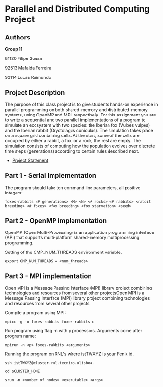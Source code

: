 # Parallel and Distributed Computing Project

## Authors

**Group 11**

81120 Filipe Sousa

92513 Mafalda Ferreira

93114 Lucas Raimundo

## Project Description

The purpose of this class project is to give students hands-on experience in parallel programming on both shared-memory and distributed-memory systems, using OpenMP and MPI, respectively. For this assignment you are to write a sequential and two parallel implementations of a program to simulate an ecosystem with two species: the Iberian fox (Vulpes vulpes) and the Iberian rabbit (Oryctolagus cuniculus). The simulation takes place on a square grid containing cells. At the start, some of the cells are occupied by either a rabbit, a fox, or a rock, the rest are empty. The simulation consists of computing how the population evolves over discrete time steps (generations) according to certain rules described next.

* [Project Statement](https://github.com/mafaldacf/IST-MEIC-CPD/blob/main/Statement.pdf)

## Part 1 - Serial implementation

The program should take ten command line parameters, all positive integers:

    foxes-rabbits <# generations> <M> <N> <# rocks> <# rabbits> <rabbit breeding> <# foxes> <fox breeding> <fox starvation> <seed>

## Part 2 - OpenMP implementation

OpenMP (Open Multi-Processing) is an application programming interface (API) that supports multi-platform shared-memory multiprocessing programming.

Setting of the OMP_NUM_THREADS environment variable:

    export OMP_NUM_THREADS = <num_threads>

## Part 3 - MPI implementation

Open MPI is a Message Passing Interface (MPI) library project combining technologies and resources from several other projectsOpen MPI is a Message Passing Interface (MPI) library project combining technologies and resources from several other projects


Compile a program using MPI:

    mpicc -g -o foxes-rabbits foxes-rabbits.c
    
Run program using flag -n with p processors. Arguments come after program name:
    
    mpirun -n <p> foxes-rabbits <arguments>
    
Running the program on RNL's where istTWXYZ is your Fenix id.

    ssh istTWXYZ@cluster.rnl.tecnico.ulisboa.
    
    cd $CLUSTER_HOME
    
    srun -n <number of nodes> <executable> <args>
